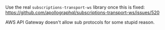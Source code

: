 Use the real `subscriptions-transport-ws` library once this is fixed: https://github.com/apollographql/subscriptions-transport-ws/issues/520

AWS API Gateway doesn't allow sub protocols for some stupid reason.
